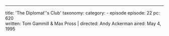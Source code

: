 ---
title: 'The Diplomat''s Club'
taxonomy:
    category:
        - episode
episode: 22
pc: 620         
written: Tom Gammill & Max Pross |
directed: Andy Ackerman
aired: May 4, 1995
